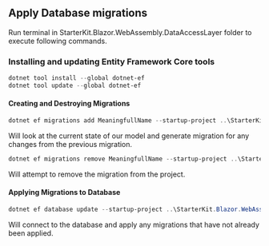 ## Apply Database migrations

Run terminal in StarterKit.Blazor.WebAssembly.DataAccessLayer folder to execute following commands.

### Installing and updating Entity Framework Core tools
```powershell
dotnet tool install --global dotnet-ef
dotnet tool update --global dotnet-ef
```
#### Creating and Destroying Migrations

```powershell
dotnet ef migrations add MeaningfullName --startup-project ..\StarterKit.Blazor.WebAssembly.Server\StarterKit.Blazor.WebAssembly.Server.csproj
```

Will look at the current state of our model and generate migration for any changes from the previous migration.

```powershell
dotnet ef migrations remove MeaningfullName --startup-project ..\StarterKit.Blazor.WebAssembly.Server\StarterKit.Blazor.WebAssembly.Server.csproj
```

Will attempt to remove the migration from the project.

#### Applying Migrations to Database

```powershell
dotnet ef database update --startup-project ..\StarterKit.Blazor.WebAssembly.Server\StarterKit.Blazor.WebAssembly.Server.csproj
```

Will connect to the database and apply any migrations that have not already been applied.
